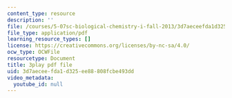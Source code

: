 ```yaml
---
content_type: resource
description: ''
file: /courses/5-07sc-biological-chemistry-i-fall-2013/3d7aeceefda1d325ee88808fcbe493dd_BYhaXjwgn5I.pdf
file_type: application/pdf
learning_resource_types: []
license: https://creativecommons.org/licenses/by-nc-sa/4.0/
ocw_type: OCWFile
resourcetype: Document
title: 3play pdf file
uid: 3d7aecee-fda1-d325-ee88-808fcbe493dd
video_metadata:
  youtube_id: null
---
```

